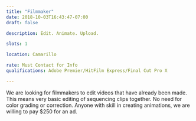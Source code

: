```yaml
---
title: "Filmmaker"
date: 2018-10-03T16:43:47-07:00
draft: false

description: Edit. Animate. Upload.

slots: 1

location: Camarillo

rate: Must Contact for Info
qualifications: Adobe Premier/HitFilm Express/Final Cut Pro X

---
```

We are looking for filmmakers to edit videos that have already been made. This means very basic editing of sequencing clips together. No need for color grading or correction. Anyone with skill in creating animations, we are willing to pay $250 for an ad.
